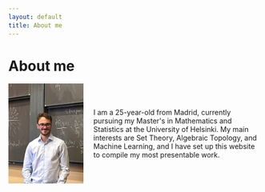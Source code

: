 ```yaml
---
layout: default
title: About me
---
```


# About me

<div style="display: flex; align-items: center; gap: 20px;">
  <img src="/assets/images/me.jpg" alt="My photo" style="width:150px;">
  <div>
    I am a 25-year-old from Madrid, currently pursuing my Master's in Mathematics and Statistics at the University of Helsinki. My main interests are Set Theory, Algebraic Topology, and Machine Learning, and I have set up this website to compile my most presentable work.
  </div>
</div>